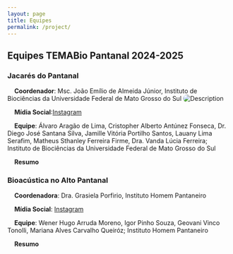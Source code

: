 ```yaml
---
layout: page
title: Equipes
permalink: /project/
---
```

## Equipes TEMABio Pantanal 2024-2025

### **Jacarés do Pantanal**

&nbsp;&nbsp;&nbsp;&nbsp;**Coordenador**: Msc. João Emílio de Almeida Júnior, Instituto de Biociências da Universidade Federal de Mato Grosso do Sul
  <img src="/Users/lms433/Documents/GitHub/Pantanal2024/_images/pp/beng.jpg" alt="Description" style="border-radius: 20px;">

&nbsp;&nbsp;&nbsp;&nbsp;**Mídia Social**:[Instagram](https://www.instagram.com/hey_biologo/)

&nbsp;&nbsp;&nbsp;&nbsp;**Equipe**: Álvaro Aragão de Lima, Cristopher Alberto Antúnez Fonseca, Dr. Diego José Santana Silva, Jamille Vitória Portilho Santos, Lauany Lima Serafim, Matheus Sthanley Ferreira Firme, Dra. Vanda Lúcia Ferreira; Instituto de Biociências da Universidade Federal de Mato Grosso do Sul

&nbsp;&nbsp;&nbsp;&nbsp;**Resumo**



### **Bioacústica no Alto Pantanal**

&nbsp;&nbsp;&nbsp;&nbsp;**Coordenadora**: Dra. Grasiela Porfirio, Instituto Homem Pantaneiro

&nbsp;&nbsp;&nbsp;&nbsp;**Mídia Social**: [Instagram](https://www.instagram.com/atelieverdeinspira/)

&nbsp;&nbsp;&nbsp;&nbsp;**Equipe**: Wener Hugo Arruda Moreno, Igor Pinho Souza, Geovani Vinco Tonolli, Mariana Alves Carvalho Queiróz; Instituto Homem Pantaneiro

&nbsp;&nbsp;&nbsp;&nbsp;**Resumo**
